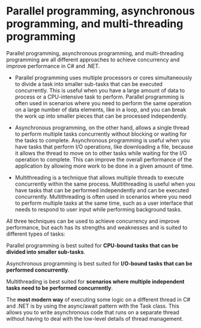 # Parallel programming, asynchronous programming, and multi-threading programming

Parallel programming, asynchronous programming, and multi-threading programming are all different approaches to achieve concurrency and improve performance in C# and .NET.

- Parallel programming uses multiple processors or cores simultaneously to divide a task into smaller sub-tasks that can be executed concurrently. This is useful when you have a large amount of data to process or a CPU-intensive task to perform. Parallel programming is often used in scenarios where you need to perform the same operation on a large number of data elements, like in a loop, and you can break the work up into smaller pieces that can be processed independently.

- Asynchronous programming, on the other hand, allows a single thread to perform multiple tasks concurrently without blocking or waiting for the tasks to complete. Asynchronous programming is useful when you have tasks that perform I/O operations, like downloading a file, because it allows the thread to move on to other tasks while waiting for the I/O operation to complete. This can improve the overall performance of the application by allowing more work to be done in a given amount of time.

- Multithreading is a technique that allows multiple threads to execute concurrently within the same process. Multithreading is useful when you have tasks that can be performed independently and can be executed concurrently. Multithreading is often used in scenarios where you need to perform multiple tasks at the same time, such as a user interface that needs to respond to user input while performing background tasks.

All three techniques can be used to achieve concurrency and improve performance, but each has its strengths and weaknesses and is suited to different types of tasks:

Parallel programming is best suited for **CPU-bound tasks that can be divided into smaller sub-tasks**.

Asynchronous programming is best suited for **I/O-bound tasks that can be performed concurrently**.

Multithreading is best suited for **scenarios where multiple independent tasks need to be performed concurrently**.

The **most modern way** of executing some logic on a different thread in C# and .NET is by using the async/await pattern with the Task class. This allows you to write asynchronous code that runs on a separate thread without having to deal with the low-level details of thread management.